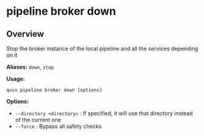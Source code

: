 # pipeline broker down

## Overview

Stop the broker instance of the local pipeline and all the services depending on it

**Aliases:** `down`, `stop`

**Usage:**

```
quix pipeline broker down [options]
```

**Options:**

- `--directory <directory>` : If specified, it will use that directory instead of the current one
- `--force` : Bypass all safety checks

